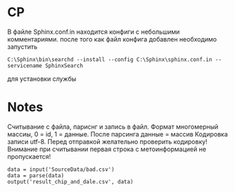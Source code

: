 # CP
В файле Sphinx.conf.in находится конфиги с небольшими комментариями.
после того как файл конфига добавлен необходимо запустить 
~~~
C:\Sphinx\bin\searchd --install --config C:\Sphinx\sphinx.conf.in --servicename SphinxSearch 
~~~
для установки службы


# Notes
Считывание с файла, париснг и запись в файл. Формат многомерный массиы, 0 = id, 1 = данные. После парсинга данные = массив
Кодировка записи utf-8. Перед отправкой желательно проверить кодировку!
Внимание при считывании первая строка с метоинформацией не пропускается!
~~~
data = input('SourceData/bad.csv')
data = parse(data)
output('result_chip_and_dale.csv', data)
~~~